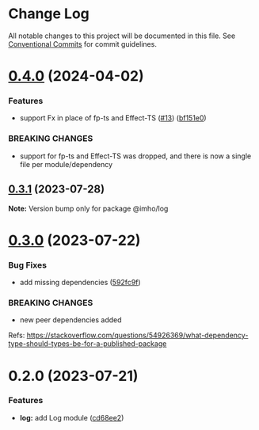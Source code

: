 # Change Log

All notable changes to this project will be documented in this file.
See [Conventional Commits](https://conventionalcommits.org) for commit guidelines.

# [0.4.0](https://github.com/xzhavilla/imho/compare/@imho/log@0.3.1...@imho/log@0.4.0) (2024-04-02)


### Features

* support Fx in place of fp-ts and Effect-TS ([#13](https://github.com/xzhavilla/imho/issues/13)) ([bf151e0](https://github.com/xzhavilla/imho/commit/bf151e0d369a639b921eb9eb98727a6a85609f3d))


### BREAKING CHANGES

* support for fp-ts and Effect-TS was dropped, and there is now a single file per module/dependency





## [0.3.1](https://github.com/xzhavilla/imho/compare/@imho/log@0.3.0...@imho/log@0.3.1) (2023-07-28)

**Note:** Version bump only for package @imho/log





# [0.3.0](https://github.com/xzhavilla/imho/compare/@imho/log@0.2.0...@imho/log@0.3.0) (2023-07-22)


### Bug Fixes

* add missing dependencies ([592fc9f](https://github.com/xzhavilla/imho/commit/592fc9fe916394c22211a5f2d1e7b7cc644e401c))


### BREAKING CHANGES

* new peer dependencies added

Refs: https://stackoverflow.com/questions/54926369/what-dependency-type-should-types-be-for-a-published-package





# 0.2.0 (2023-07-21)


### Features

* **log:** add Log module ([cd68ee2](https://github.com/xzhavilla/imho/commit/cd68ee26bdcc1fea94415683b5934b7a9c3fa95f))

